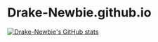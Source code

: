 # Drake-Newbie.github.io
[![Drake-Newbie's GitHub stats](https://github-readme-stats.vercel.app/api?username=Drake-Newbie)](https://github.com/anuraghazra/github-readme-stats)
